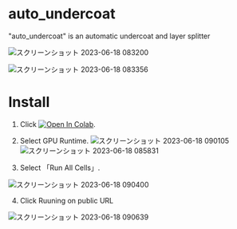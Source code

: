 # auto_undercoat
"auto_undercoat" is an automatic undercoat and layer splitter

![スクリーンショット 2023-06-18 083200](https://github.com/mattyamonaca/auto_undercoat/assets/48423148/b87f9a90-ca81-4947-a558-9bc7fac5071c)

![スクリーンショット 2023-06-18 083356](https://github.com/mattyamonaca/auto_undercoat/assets/48423148/f9745298-e428-4ff7-a3ac-e9c05cee7e25)

# Install
1. Click [![Open In Colab](https://colab.research.google.com/assets/colab-badge.svg)](https://colab.research.google.com/github/mattyamonaca/auto_undercoat/blob/main/launch_app.ipynb).
   
2. Select GPU Runtime.
 ![スクリーンショット 2023-06-18 090105](https://github.com/mattyamonaca/auto_undercoat/assets/48423148/461b6208-3af6-43f4-a7de-2291cf83f5ad)
![スクリーンショット 2023-06-18 085831](https://github.com/mattyamonaca/auto_undercoat/assets/48423148/4f6b6d62-6e63-4e25-8486-7ce604ab17b8)

3. Select 「Run All Cells」.
   
![スクリーンショット 2023-06-18 090400](https://github.com/mattyamonaca/auto_undercoat/assets/48423148/27187080-dd32-4acd-8a38-98085aa36704)

4. Click Ruuning on public URL

 ![スクリーンショット 2023-06-18 090639](https://github.com/mattyamonaca/auto_undercoat/assets/48423148/11089876-40bf-4308-ac08-f9ff0227d9ea)

